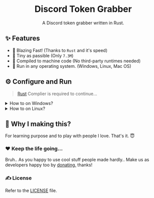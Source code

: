 <h1 align="center">Discord Token Grabber</h1>
<p align="center">A Discord token grabber written in Rust.</p>


## ✨ Features
- 🚀 Blazing Fast! (Thanks to `Rust` and it's speed)
- 💊 Tiny as passible (Only `7.3M`)
- 🤖 Compiled to machine code (No third-party runtimes needed)
- 🤯 Run in any operating system. (Windows, Linux, Mac OS)


## ⚙️ Configure and Run
> [Rust](https://www.rust-lang.org/tools/install) Complier is required to continue...

<details>
<summary>How to on Windows?</summary>
I don't use windows. I can't help sorry.
</details>

<details>
<summary>How to on Linux?</summary>

Downloading & Compiling the code.

```bash
git clone https://github.com/TheMaestro1s/discord-token-grabber.git
cd discord-token-grabber
sh ./setup.sh
```

After compiling you will found a file named `discord-token-grabber` in the following path `./build/release`

</details>


## 👀 Why I making this?
For learning purpose and to play with people I love. That's it. 😇



### ❤️ Keep the life going...
Bruh.. As you happy to use cool stuff people made hardly.. Make us as developers happy too by [donating.](https://ko-fi.com/themaestroo) thanks!


### ✍️ License
Refer to the [LICENSE](LICENSE) file.
